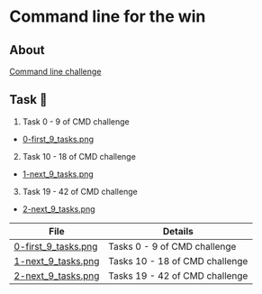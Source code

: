 # Command line for the win

## About
[Command line challenge](https://cmdchallenge.com/)

## Task :page_with_curl:
1. Task 0 - 9 of CMD challenge
* [0-first_9_tasks.png](0-first_9_tasks.png)

2. Task 10 - 18 of CMD challenge
* [1-next_9_tasks.png](1-next_9_tasks.png)

3. Task 19 - 42 of CMD challenge
* [2-next_9_tasks.png](2-next_9_tasks.png)

| File 					       | Details                        |
| -------------------------------------------- | ------------------------------ |
| [0-first_9_tasks.png](0-first_9_tasks.png) | Tasks 0 - 9 of CMD challenge   |
| [1-next_9_tasks.png](1-next_9_tasks.png)   | Tasks 10 - 18 of CMD challenge |
| [2-next_9_tasks.png](2-next_9_tasks.png)  | Tasks 19 - 42 of CMD challenge |
